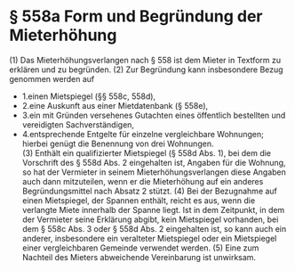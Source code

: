 # § 558a Form und Begründung der Mieterhöhung
(1) Das Mieterhöhungsverlangen nach § 558 ist dem Mieter in Textform zu erklären und zu begründen.
(2) Zur Begründung kann insbesondere Bezug genommen werden auf
* 1.einen Mietspiegel (§§ 558c, 558d),
* 2.eine Auskunft aus einer Mietdatenbank (§ 558e),
* 3.ein mit Gründen versehenes Gutachten eines öffentlich bestellten und vereidigten Sachverständigen,
* 4.entsprechende Entgelte für einzelne vergleichbare Wohnungen; hierbei genügt die Benennung von drei Wohnungen.  
(3) Enthält ein qualifizierter Mietspiegel (§ 558d Abs. 1), bei dem die Vorschrift des § 558d Abs. 2 eingehalten ist, Angaben für die Wohnung, so hat der Vermieter in seinem Mieterhöhungsverlangen diese Angaben auch dann mitzuteilen, wenn er die Mieterhöhung auf ein anderes Begründungsmittel nach Absatz 2 stützt.
(4) Bei der Bezugnahme auf einen Mietspiegel, der Spannen enthält, reicht es aus, wenn die verlangte Miete innerhalb der Spanne liegt. Ist in dem Zeitpunkt, in dem der Vermieter seine Erklärung abgibt, kein Mietspiegel vorhanden, bei dem § 558c Abs. 3 oder § 558d Abs. 2 eingehalten ist, so kann auch ein anderer, insbesondere ein veralteter Mietspiegel oder ein Mietspiegel einer vergleichbaren Gemeinde verwendet werden.
(5) Eine zum Nachteil des Mieters abweichende Vereinbarung ist unwirksam.